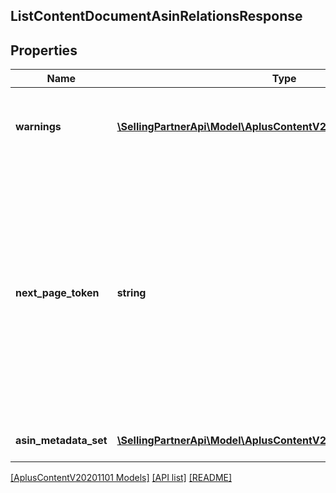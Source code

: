 ## ListContentDocumentAsinRelationsResponse

## Properties

Name | Type | Description | Notes
------------ | ------------- | ------------- | -------------
**warnings** | [**\SellingPartnerApi\Model\AplusContentV20201101\Error[]**](Error.md) | A set of messages to the user, such as warnings or comments. | [optional]
**next_page_token** | **string** | A page token that is returned when the results of the call exceed the page size. To get another page of results, call the operation again, passing in this value with the pageToken parameter. | [optional]
**asin_metadata_set** | [**\SellingPartnerApi\Model\AplusContentV20201101\AsinMetadata[]**](AsinMetadata.md) | The set of ASIN metadata. |

[[AplusContentV20201101 Models]](../) [[API list]](../../Api) [[README]](../../../README.md)

